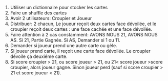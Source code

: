 1. Utiliser un dictionnaire pour stocker les cartes
2. Faire un shuffle des cartes
3. Avoir 2 utilisateurs: Croupier et Joueur
4. Distribuer: 2 chacun, Le joueur reçoit deux cartes face dévoilée, et le croupier reçoit deux cartes : une face cachée et une face dévoilée.
6. Faire attention à 2 cas constamment: AVONS NOUS 21, AVONS NOUS AS. Si 21, Partie Gagnée. Si AS, Demander si 1 ou 11.
7. Demander si joueur prend une autre carte ou gèle.
8. Si joueur prend carte, il reçoit une carte face dévoilée. Le croupier dévoile ça deuxiéme carte. 
9. Si score croupier > 21, ou score joueur > 21, ou 21< score joueur >score croupier, alors joueur gagne. Sinon joueur perd (sauf si score croupier > 21 et score joueur < 21). 
